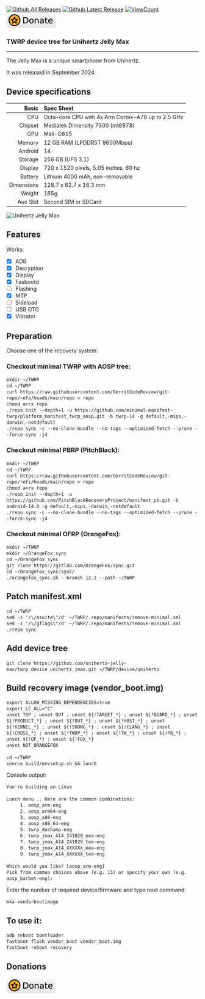 [![Github All Releases](https://img.shields.io/github/downloads/unihertz-jelly-max/twrp_device_unihertz_jmax/total.svg)](https://github.com/unihertz-jelly-max/twrp_device_unihertz_jmax/releases)
[![Github Latest Release](https://img.shields.io/github/downloads/unihertz-jelly-max/twrp_device_unihertz_jmax/latest/total.svg)](https://github.com/unihertz-jelly-max/twrp_device_unihertz_jmax/releases)
[![ViewCount](https://views.whatilearened.today/views/github/unihertz-jelly-max/twrp_device_unihertz_jmax.svg)](https://github.com/unihertz-jelly-max/twrp_device_unihertz_jmax)
[![Donations Page](https://github.com/andry81-cache/gh-content-static-cache/raw/master/common/badges/donate/donate.svg)](https://github.com/remittor/donate)

### TWRP device tree for Unihertz Jelly Max

--------

The Jelly Max is a unique smartphone from Unihertz.

It was released in September 2024.

## Device specifications

Basic      | Spec Sheet
----------:|:-------------------------
CPU        | Octa-core CPU with 4x Arm Cortex-A78 up to 2.5 GHz
Chipset    | Mediatek Dimensity 7300 (mt6878)
GPU        | Mali-G615
Memory     | 12 GB RAM (LPDDR5T 9600Mbps)
Android    | 14
Storage    | 256 GB (UFS 3.1)
Display    | 720 x 1520 pixels, 5.05 inches, 60 hz
Battery    | Lithium 4000 mAh, non-removable
Dimensions | 128.7 x 62.7 x 16.3 mm
Weight     | 185g
Aux Slot   | Second SIM or SDCard

![Unihertz Jelly Max](https://github.com/user-attachments/assets/5a11fa0e-1cc3-49b4-a9e6-3f68c08f3c9a)

## Features

Works:

- [X] ADB
- [X] Decryption
- [X] Display
- [X] Fasbootd
- [ ] Flashing
- [X] MTP
- [ ] Sideload
- [ ] USB OTG
- [X] Vibrator

## Preparation

Choose one of the recovery system:

### Checkout minimal TWRP with AOSP tree:
```
mkdir ~/TWRP
cd ~/TWRP
curl https://raw.githubusercontent.com/GerritCodeReview/git-repo/refs/heads/main/repo > repo
chmod a+rx repo
./repo init --depth=1 -u https://github.com/minimal-manifest-twrp/platform_manifest_twrp_aosp.git -b twrp-14 -g default,-mips,-darwin,-notdefault
./repo sync -c --no-clone-bundle --no-tags --optimized-fetch --prune --force-sync -j4
```

### Checkout minimal PBRP (PitchBlack):
```
mkdir ~/TWRP
cd ~/TWRP
curl https://raw.githubusercontent.com/GerritCodeReview/git-repo/refs/heads/main/repo > repo
chmod a+rx repo
./repo init --depth=1 -u https://github.com/PitchBlackRecoveryProject/manifest_pb.git -b android-14.0 -g default,-mips,-darwin,-notdefault
./repo sync -c --no-clone-bundle --no-tags --optimized-fetch --prune --force-sync -j4
```

### Checkout minimal OFRP (OrangeFox):
```
mkdir ~/TWRP
mkdir ~/OrangeFox_sync
cd ~/OrangeFox_sync
git clone https://gitlab.com/OrangeFox/sync.git
cd ~/OrangeFox_sync/sync/
./orangefox_sync.sh --branch 12.1 --path ~/TWRP
```

## Patch manifest.xml

```
cd ~/TWRP
sed -i '/\/asuite\"/d' ~/TWRP/.repo/manifests/remove-minimal.xml
sed -i '/\/gflags\"/d' ~/TWRP/.repo/manifests/remove-minimal.xml
./repo sync
```

## Add device tree

```
git clone https://github.com/unihertz-jelly-max/twrp_device_unihertz_jmax.git ~/TWRP/device/unihertz
```

## Build recovery image (vendor_boot.img)

```
export ALLOW_MISSING_DEPENDENCIES=true
export LC_ALL="C"
unset TOP ; unset OUT ; unset ${!TARGET_*} ; unset ${!BOARD_*} ; unset ${!PRODUCT_*} ; unset ${!OUT_*} ; unset ${!HOST_*} ; unset ${!KERNEL_*} ; unset ${!SOONG_*} ; unset ${!CLANG_*} ; unset ${!CROSS_*} ; unset ${!TWRP_*} ; unset ${!TW_*} ; unset ${!PB_*} ; unset ${!OF_*} ; unset ${!FOX_*}
unset NOT_ORANGEFOX

cd ~/TWRP
source build/envsetup.sh && lunch
```

Console output:
```
You're building on Linux

Lunch menu .. Here are the common combinations:
     1. aosp_arm-eng
     2. aosp_arm64-eng
     3. aosp_x86-eng
     4. aosp_x86_64-eng
     5. twrp_duchamp-eng
     6. twrp_jmax_A14_241029_eea-eng
     7. twrp_jmax_A14_241029_tee-eng
     8. twrp_jmax_A14_XXXXXX_eea-eng
     9. twrp_jmax_A14_XXXXXX_tee-eng

Which would you like? [aosp_arm-eng]
Pick from common choices above (e.g. 13) or specify your own (e.g. aosp_barbet-eng):
```
Enter the number of required device/firmware and type next command:
```
mka vendorbootimage
```

## To use it:

```
adb reboot bootloader
fastboot flash vendor_boot vendor_boot.img
fastboot reboot recovery
```

## Donations

[![Donations Page](https://github.com/andry81-cache/gh-content-static-cache/raw/master/common/badges/donate/donate.svg)](https://github.com/remittor/donate)
